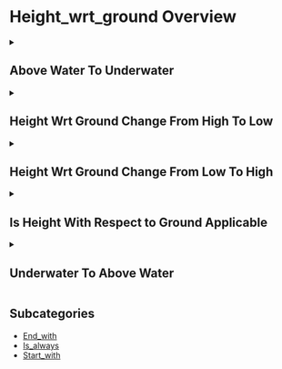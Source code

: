 # Height_wrt_ground Overview

<details>
<summary><h2>Above Water To Underwater</h2></summary>


<h3>🔵 Label Name:</h3>
<code>above_water_to_underwater</code>


<h3>📖 Definition:</h3>
Does the camera transition from above water to underwater?

<details>
<summary><h4> Question (Definition)</h4></summary>

</details>

<details>
<summary><h4> Alternative Question</h4></summary>

- Does the shot move from the surface to an underwater view?

- Is there a moment where the camera submerges into the water?

- Does the perspective shift from above to below the water surface?

- Is there a transition where the camera moves beneath the water?

- Does the camera dive below the water level?

- Is there a shift from an air perspective to an underwater view?

- Does the shot depict the camera being submerged into water?

- Is there a downward movement that takes the camera underwater?

</details>

<details>
<summary><h4> Prompt (Definition)</h4></summary>

- The camera transitions from above water to underwater.

</details>

<details>
<summary><h4> Alternative Prompt</h4></summary>

- A video where the camera moves from above water to underwater.

- A shot transitioning from surface level to below water.

- A video showing the camera submerging beneath the surface.

- A shot where the camera descends into an underwater environment.

- A video capturing the transition from above to underwater.

- A shot where the camera plunges below the water surface.

- A sequence showing a smooth descent from above water to underwater.

- A video depicting a downward shift from air into water.

</details>

<h4>🟢 Positive:</h4>
<code>self.cam_setup.above_water_to_underwater is True</code>

<h4>🔴 Negative:</h4>
<code>self.cam_setup.above_water_to_underwater is False</code>

</details>

<details>
<summary><h2>Height Wrt Ground Change From High To Low</h2></summary>


<h3>🔵 Label Name:</h3>
<code>height_wrt_ground_change_from_high_to_low</code>


<h3>📖 Definition:</h3>
Does the camera height decrease noticeably in relation to the ground, shifting between levels like aerial, overhead, eye, hip, or ground?

<details>
<summary><h4> Question (Definition)</h4></summary>

</details>

<details>
<summary><h4> Alternative Question</h4></summary>

- Does the camera descend closer to ground level?

- Is there a downward movement in camera elevation?

- Does the shot show the camera moving lower in height?

- Is there a noticeable lowering of the camera position?

- Does the camera transition from a high to a low elevation?

- Is the camera gradually or abruptly descending?

- Does the camera’s vertical position decrease relative to the ground?

- Is there a downward shift in camera perspective?

</details>

<details>
<summary><h4> Prompt (Definition)</h4></summary>

- The camera height decreases noticeably in relation to the ground, shifting between levels like aerial, overhead, eye, hip, or ground.

</details>

<details>
<summary><h4> Alternative Prompt</h4></summary>

- A video showing the camera descending from a higher elevation.

- A shot where the camera moves downward in relation to the ground.

- A video featuring a gradual or rapid lowering of the camera position.

- A sequence in which the camera transitions from an elevated to a lower perspective.

- A shot where the camera shifts from a high vantage point to a lower position.

- A video demonstrating a decrease in camera height relative to the environment.

- A shot where the camera drops closer to the ground over time.

- A sequence capturing the camera lowering in elevation.

</details>

<h4>🟢 Positive:</h4>
<code>self.cam_setup.height_wrt_ground_change_from_high_to_low is True</code>

<h4>🔴 Negative:</h4>
<code>self.cam_setup.height_wrt_ground_change_from_high_to_low is False</code>

</details>

<details>
<summary><h2>Height Wrt Ground Change From Low To High</h2></summary>


<h3>🔵 Label Name:</h3>
<code>height_wrt_ground_change_from_low_to_high</code>


<h3>📖 Definition:</h3>
Does the camera height increase noticeably in relation to the ground, shifting between levels like aerial, overhead, eye, hip, or ground?

<details>
<summary><h4> Question (Definition)</h4></summary>

</details>

<details>
<summary><h4> Alternative Question</h4></summary>

- Does the camera rise from a lower position?

- Is there an upward movement in camera elevation?

- Does the shot show the camera moving higher?

- Is there a noticeable raising of the camera position?

- Does the camera transition from a low to a high elevation?

- Is the camera gradually or abruptly ascending?

- Does the camera’s vertical position increase relative to the ground?

- Is there an upward shift in camera perspective?

</details>

<details>
<summary><h4> Prompt (Definition)</h4></summary>

- The camera height increases noticeably in relation to the ground, shifting between levels like aerial, overhead, eye, hip, or ground.

</details>

<details>
<summary><h4> Alternative Prompt</h4></summary>

- A video showing the camera rising from a lower elevation.

- A shot where the camera moves upward in relation to the ground.

- A video featuring a gradual or rapid elevation of the camera position.

- A sequence in which the camera transitions from a low to a high perspective.

- A shot where the camera shifts from a ground-level position to a higher vantage point.

- A video demonstrating an increase in camera height relative to the environment.

- A shot where the camera ascends further from the ground over time.

- A sequence capturing the camera rising in elevation.

</details>

<h4>🟢 Positive:</h4>
<code>self.cam_setup.height_wrt_ground_change_from_low_to_high is True</code>

<h4>🔴 Negative:</h4>
<code>self.cam_setup.height_wrt_ground_change_from_low_to_high is False</code>

</details>

<details>
<summary><h2>Is Height With Respect to Ground Applicable</h2></summary>


<h3>🔵 Label Name:</h3>
<code>is_height_wrt_ground_applicable</code>


<h3>📖 Definition:</h3>
Is the camera height relative to the ground or water level clear?

<details>
<summary><h4> Question (Definition)</h4></summary>

</details>

<details>
<summary><h4> Alternative Question</h4></summary>

- Is it possible to determine the camera's elevation?

- Can we assess the camera's height from ground level?

- Is the camera's vertical position measurable?

- Can we classify the height of the camera view?

- Is it feasible to determine camera elevation?

- Can the camera's ground-relative height be assessed?

- Is the camera height clear enough to classify?

</details>

<details>
<summary><h4> Prompt (Definition)</h4></summary>

- The camera height relative to the ground or water level is clear.

</details>

<details>
<summary><h4> Alternative Prompt</h4></summary>

- A video with classifiable camera elevation.

- A shot with clear vertical positioning.

- A video where camera height is apparent.

- A shot showing definable camera elevation.

- A video with measurable camera height.

- A shot displaying clear elevation.

- A video with assessable camera position.

- A shot with determinable height.

</details>

<h4>🟢 Positive:</h4>
<code>self.cam_setup.is_height_wrt_ground_applicable is True</code>

<h4>🔴 Negative:</h4>
<code>self.cam_setup.is_height_wrt_ground_applicable is False</code>

</details>

<details>
<summary><h2>Underwater To Above Water</h2></summary>


<h3>🔵 Label Name:</h3>
<code>underwater_to_above_water</code>


<h3>📖 Definition:</h3>
Does the camera transition from underwater to above water?

<details>
<summary><h4> Question (Definition)</h4></summary>

</details>

<details>
<summary><h4> Alternative Question</h4></summary>

- Does the shot move from underwater to a surface view?

- Is there a moment where the camera emerges from the water?

- Does the perspective change from below to above the water surface?

- Is there a transition from an underwater view to an above-water view?

- Does the camera rise above the water level?

- Is there a shift from an underwater to an air perspective?

- Does the shot depict an emergence from below the water?

- Is there an upward movement that brings the camera above water?

</details>

<details>
<summary><h4> Prompt (Definition)</h4></summary>

- The camera transitions from underwater to above water.

</details>

<details>
<summary><h4> Alternative Prompt</h4></summary>

- A video where the camera moves from underwater to the surface.

- A shot transitioning from below to above water.

- A video showing the camera breaking through the water surface.

- A shot where the camera emerges from an underwater environment.

- A video capturing the transition from submerged to above water.

- A shot where the camera ascends past the water surface.

- A sequence showing a smooth emergence from below water.

- A video depicting an upward shift from underwater to air.

</details>

<h4>🟢 Positive:</h4>
<code>self.cam_setup.underwater_to_above_water is True</code>

<h4>🔴 Negative:</h4>
<code>self.cam_setup.underwater_to_above_water is False</code>

</details>


## Subcategories

- [End_with](./end_with/index.md)
- [Is_always](./is_always/index.md)
- [Start_with](./start_with/index.md)